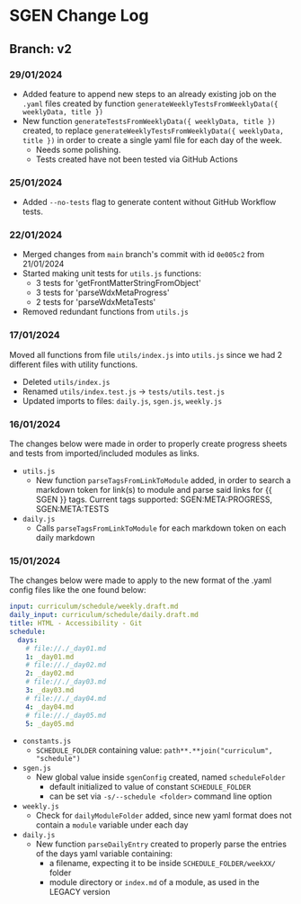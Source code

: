 # SGEN Change Log

## Branch: v2

### 29/01/2024

- Added feature to append new steps to an already existing job on the `.yaml` files created by function `generateWeeklyTestsFromWeeklyData({ weeklyData, title })`
- New function `generateTestsFromWeeklyData({ weeklyData, title })` created, to replace `generateWeeklyTestsFromWeeklyData({ weeklyData, title })` in order to create a single yaml file for each day of the week.
    - Needs some polishing.
    - Tests created have not been tested via GitHub Actions

### 25/01/2024

- Added `--no-tests` flag to generate content without GitHub Workflow tests.

### 22/01/2024

- Merged changes from `main` branch's commit with id `0e005c2` from 21/01/2024
- Started making unit tests for `utils.js` functions:
    - 3 tests for 'getFrontMatterStringFromObject'
    - 3 tests for 'parseWdxMetaProgress'
    - 2 tests for 'parseWdxMetaTests'
- Removed redundant functions from `utils.js`

### 17/01/2024

Moved all functions from file `utils/index.js` into `utils.js` since we had 2 different files with utility functions.

- Deleted `utils/index.js`
- Renamed `utils/index.test.js` -> `tests/utils.test.js`
- Updated imports to files: `daily.js`, `sgen.js`, `weekly.js`

### 16/01/2024

The changes below were made in order to properly create progress sheets and tests from imported/included modules as links.

- `utils.js`
    - New function `parseTagsFromLinkToModule` added, in order to search a markdown token for link(s) to module and parse
    said links for {{ SGEN }} tags. Current tags supported: SGEN:META:PROGRESS, SGEN:META:TESTS
- `daily.js`
    - Calls `parseTagsFromLinkToModule` for each markdown token on each daily markdown

### 15/01/2024

The changes below were made to apply to the new format of the .yaml config files like the one found below: 

```yaml
input: curriculum/schedule/weekly.draft.md
daily_input: curriculum/schedule/daily.draft.md
title: HTML - Accessibility - Git
schedule: 
  days:
    # file://./_day01.md
    1: _day01.md
    # file://./_day02.md
    2: _day02.md
    # file://./_day03.md
    3: _day03.md
    # file://./_day04.md
    4: _day04.md
    # file://./_day05.md
    5: _day05.md
```

- `constants.js`
    - `SCHEDULE_FOLDER` containing value: `path**.**join("curriculum", "schedule")`
- `sgen.js`
    - New global value inside `sgenConfig` created, named `scheduleFolder`
        - default initialized to value of constant `SCHEDULE_FOLDER`
        - can be set via `-s/--schedule <folder>`   command line option
- `weekly.js`
    - Check for `dailyModuleFolder` added, since new yaml format does not contain a `module` variable under each day
- `daily.js`
    - New function `parseDailyEntry` created to properly parse the entries of the days yaml variable containing:
        - a filename, expecting it to be inside `SCHEDULE_FOLDER/weekXX/` folder
        - module directory or `index.md` of a module, as used in the LEGACY version